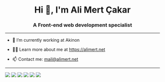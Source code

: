 <h1 align="center">Hi 👋, I'm Ali Mert Çakar</h1>
<h3 align="center">A Front-end web development specialist</h3>

---

- 🔭 I’m currently working at Akinon

- 👨‍💻 Learn more about me at https://alimert.net

- 📫 Contact me: mail@alimert.net

---
![](https://img.shields.io/badge/React-20232A?style=for-the-badge&logo=react&logoColor=61DAFB)
![](https://img.shields.io/badge/TypeScript-007ACC?style=for-the-badge&logo=typescript&logoColor=white)
![](https://img.shields.io/badge/storybook-FF4785?style=for-the-badge&logo=storybook&logoColor=white)
![](https://img.shields.io/badge/Redux-593D88?style=for-the-badge&logo=redux&logoColor=white)
![](https://img.shields.io/badge/next.js-000000?style=for-the-badge&logo=nextdotjs&logoColor=white)
![](https://img.shields.io/badge/Jest-C21325?style=for-the-badge&logo=jest&logoColor=white)












